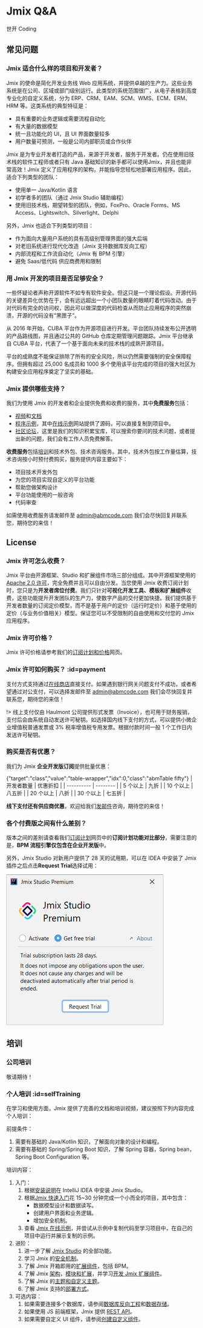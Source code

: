 

# Jmix Q&A

<p class="author">世开 Coding</p>

## 常见问题

### Jmix 适合什么样的项目和开发者？

Jmix 的使命是简化开发业务线 Web 应用系统，并提供卓越的生产力。这些业务系统是在公司、区域或部门级别运行。此类型的系统范围很广，从电子表格到高度专业化的自定义系统，分为 ERP、CRM、EAM、SCM、WMS、ECM、ERM、HRM 等。这类系统的典型特征是：

- 具有重要的业务逻辑或需要流程自动化
- 有大量的数据模型
- 统一且功能化的 UI，且 UI 界面数量较多
- 用户数量可预测，一般是公司内部职员或合作伙伴

Jmix 是为专业开发者打造的产品，来源于开发者，服务于开发者。仍在使用旧技术栈的软件工程师或者只有 Java 基础知识的新手都可以使用Jmix，并且也能非常高效！Jmix 定义了应用程序的架构，并能指导您轻松地部署应用程序。因此，适合下列类型的团队：

- 使用单一 Java/Kotlin 语言
- 初学者多的团队（通过 Jmix Studio 辅助编程）
- 使用旧技术栈，期望转型的团队，例如，FoxPro、Oracle Forms、MS Access、Lightswitch、Silverlight、Delphi

另外，Jmix 也适合下列类型的项目：

- 作为面向大量用户系统的具有高级别管理界面的强大后端
- 对老旧系统进行现代化改造（Jmix 支持数据库反向工程）
- 内部流程和工作流自动化（Jmix 有 BPM 引擎）
- 避免 Saas/低代码 供应商费用和限制

### 用 Jmix 开发的项目是否足够安全？

一些怀疑论者声称开源软件不如专有软件安全。但这只是一个理论假设。开源代码的关键差异化优势在于，会有远远超出一个小团队数量的眼睛盯着代码改动。由于对代码有完全的访问权，因此可以做深度的代码检查从而防止应用程序的突然崩溃，开源的代码没有“黑匣子”。

从 2016 年开始，CUBA 平台作为开源项目进行开发。平台团队持续发布公开透明的产品路线图，并且通过公共的 GitHub 仓库定期管理问题跟踪。Jmix 平台继承自 CUBA 平台，代表了一个基于面向未来的技术栈的成熟开源项目。

平台的成熟度不能保证排除了所有的安全风险，所以仍然需要强制的安全保障程序。但拥有超过 25,000 名成员和 1000 多个使用该平台完成的项目的强大社区为构建安全应用程序奠定了坚实的基础。

### Jmix 提供哪些支持？

我们为使用 Jmix 的开发者和企业提供免费和收费的服务，其中**免费服务**包括：

- [视频](https://www.jmix.cn/learn/video/)和[文档](https://docs.jmix.cn/jmix/intro.html)
- [程序示例](https://www.jmix.cn/learn/live-demo/)，其中[在线示例](https://demo.jmix.io/sampler)网站提供了源码，可以直接复制到项目中。
- [社区论坛](https://forum.jmix.cn/)，这里是我们的知识积累宝库，可以搜索你要问的技术问题，或者提出新的问题，我们会有工作人员免费解答。

**收费服务**包括[培训](#培训)和技术外包、技术咨询服务。其中，技术外包按工作量估算，技术咨询按小时预付费购买，服务提供内容主要如下：

- 项目技术开发外包
- 为您的项目实现自定义的平台功能
- 帮助您做架构设计
- 平台功能使用的一般咨询
- 代码审查

如需使用收费服务请发邮件至 <a href="mailto:admin@abmcode.com?subject=Jmix服务咨询">admin@abmcode.com</a> 我们会尽快回复并联系您，期待您的来信！


<!-- ## 案例 -->

## License

### Jmix 许可怎么收费？

Jmix 平台由开源框架、Studio 和扩展组件市场三部分组成。其中开源框架使用的 [Apache 2.0 许可](https://www.apache.org/licenses/LICENSE-2.0)，完全免费并且可以自由分发。当您使用 Jmix 收费订阅计划时，您只是为**开发者席位付费**。我们只针对**可视化开发工具、模板和扩展组件**收费，这些功能提升开发团队的生产力，使数字产品的交付更加快捷。我们提供基于开发者数量的订阅定价模型，而不是基于用户的定价（运行时定价）和基于使用的定价（与业务价值相关）模型。保证您可以不受限制的自由使用和交付您的 Jmix 应用程序。

### Jmix 许可价格？

Jmix 许可价格请参考我们的[订阅计划和价格](https://www.jmix.cn/subscription-plans-and-prices/)网页。

### Jmix 许可如何购买？ :id=payment

支付方式支持通过[在线商店](https://www.jmix.io/store/#/store/)直接支付。如果遇到银行网关问题支付不成功，或者希望通过对公支付，可以选择发邮件至 <a href="mailto:admin@abmcode.com?subject=Jmix许可购买">admin@abmcode.com</a> 我们会尽快回复并联系您，期待您的来信！

!> 线上支付仅由 Haulmont 公司提供形式发票（Invoice），也可用于财务报销，支付后会由系统自动发送许可秘钥。如选择国内线下支付的方式，可以提供小微企业增值税普通发票或 3% 税率增值税专用发票。根据付款时间一般 1 个工作日内发送许可秘钥。

### 购买是否有优惠？

我们为 Jmix **企业开发版订阅**提供批量优惠：

{"target":"class","value":"table-wrapper","idx":0,"class":"abmTable fifty"}
| 开发者数量 | 优惠折扣 |
| ---------- | -------- |
| 5 个以上   | 九折     |
| 10 个以上  | 八五折   |
| 20 个以上  | 八折     |
| 30 个以上  | 七五折   |

**线下支付还有供应商优惠**，欢迎给我们[发邮件](mailto:admin@abmcode.com?subject=Jmix许可购买)咨询，期待您的来信！

### 各个付费版之间有什么差别？

版本之间的差别请查看我们[订阅计划](https://www.jmix.cn/subscription-plans-and-prices/)网页中的**订阅计划功能对比部分**，需要注意的是，**BPM 流程引擎仅包含在企业开发版**中。

另外，Jmix Studio 对新用户提供了 28 天的试用期，可以在 IDEA 中安装了 Jmix 插件之后点击**Request Trial**选择试用：

![Jmix Studio 试用](_media/jmix-qa/subscription-trial.png ":class=center-thirty-image-shadow")

## 培训

### 公司培训

<!-- 0. 参加培训人数
1. 团队基础（java，spring， 数据库等）
2. 期望培训内容或想达到的目的
3. 培训地点
4. 其他有关培训的要求 -->

敬请期待！

### 个人培训 :id=selfTraining

在学习和使用方面，Jmix 提供了完善的文档和培训视频，建议按照下列内容完成个人培训：

前提条件：
1. 需要有基础的 Java/Kotlin 知识，了解面向对象的设计和编程。
2. 需要有基础的 Spring/Spring Boot 知识，了解 Spring 容器，Spring bean，Spring Boot Configuration 等。

培训内容：
1. 入门：
   1. 根据[安装说明](https://www.jmix.cn/jmix-plugin-installation/)在 IntelliJ IDEA 中安装 Jmix Studio。
   2. 根据[Jmix 快速入门](https://www.jmix.cn/learn/quickstart/)花 15~30 分钟完成一个小而全的项目，其中包含：
      - 数据模型设计和数据读写。
      - 创建用户界面和业务逻辑。
      - 增加安全机制。
   3. 查看 [Jmix 在线示例](https://demo.jmix.io/sampler/)，并尝试从示例中复制代码至学习项目中，在自己的项目中运行并展示复制的示例。
2. 进阶：
   1. 进一步了解 [Jmix Studio](https://docs.jmix.cn/jmix/studio/studio-ui.html) 的全部功能。
   2. 学习 Jmix 的[安全机制](https://docs.jmix.cn/jmix/security/index.html)。
   3. 了解 Jmix 开箱即用的[扩展组件](https://docs.jmix.cn/jmix/add-ons.html)，包括 BPM。
   4. 了解 Jmix [架构](https://docs.jmix.cn/jmix/intro.html#architecture)，[模块和扩展](https://docs.jmix.cn/jmix/modularity/index.html)，并学习[开发 Jmix 扩展组件](https://blog.abmcode.com/#/zh-cn/jmix/jmix-new-dev-way)。
   5. 了解 Jmix 的[主题和自定义主题](https://docs.jmix.cn/jmix/ui/themes.html)。
   6. 了解 Jmix 支持的[部署方式](https://docs.jmix.cn/jmix/deployment/index.html)。
3.  可选内容：
    1. 如果需要连接多个数据库，请参阅[数据库反向工程](https://docs.jmix.cn/jmix/studio/reverse-engineering.html)和[数据存储](https://docs.jmix.cn/jmix/data-model/data-stores.html)。
    2. 如果使用 JS 前端框架，Jmix 提供 [REST API](https://docs.jmix.cn/jmix/rest/index.html)。
    3. 如果需要自定义 UI 组件，请参阅[创建自定义组件](https://docs.jmix.cn/jmix/ui/custom-components.html)。
